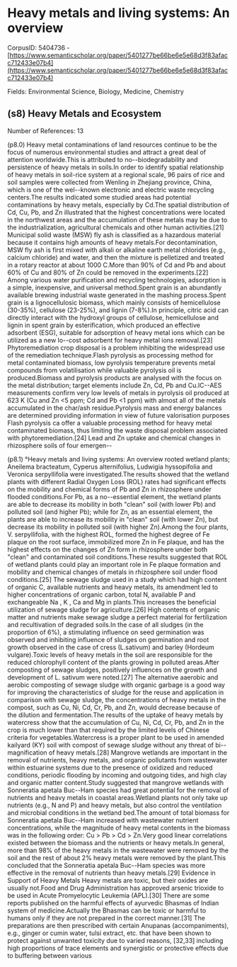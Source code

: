 # Heavy metals and living systems: An overview

CorpusID: 5404736 - [https://www.semanticscholar.org/paper/5401277be66be6e5e68d3f83afacc712433e07b4](https://www.semanticscholar.org/paper/5401277be66be6e5e68d3f83afacc712433e07b4)

Fields: Environmental Science, Biology, Medicine, Chemistry

## (s8) Heavy Metals and Ecosystem
Number of References: 13

(p8.0) Heavy metal contaminations of land resources continue to be the focus of numerous environmental studies and attract a great deal of attention worldwide.This is attributed to no--biodegradability and persistence of heavy metals in soils.In order to identify spatial relationship of heavy metals in soil-rice system at a regional scale, 96 pairs of rice and soil samples were collected from Wenling in Zhejiang province, China, which is one of the wel--known electronic and electric waste recycling centers.The results indicated some studied areas had potential contaminations by heavy metals, especially by Cd.The spatial distribution of Cd, Cu, Pb, and Zn illustrated that the highest concentrations were located in the northwest areas and the accumulation of these metals may be due to the industrialization, agricultural chemicals and other human activities.[21] Municipal solid waste (MSW) fly ash is classified as a hazardous material because it contains high amounts of heavy metals.For decontamination, MSW fly ash is first mixed with alkali or alkaline earth metal chlorides (e.g., calcium chloride) and water, and then the mixture is pelletized and treated in a rotary reactor at about 1000 C.More than 90% of Cd and Pb and about 60% of Cu and 80% of Zn could be removed in the experiments.[22] Among various water purification and recycling technologies, adsorption is a simple, inexpensive, and universal method.Spent grain is an abundantly available brewing industrial waste generated in the mashing process.Spent grain is a lignocellulosic biomass, which mainly consists of hemicellulose (30-35%), cellulose (23-25%), and lignin (7-8%).In principle, citric acid can directly interact with the hydroxyl groups of cellulose, hemicellulose and lignin in spent grain by esterification, which produced an effective adsorbent (ESG), suitable for adsorption of heavy metal ions which can be utilized as a new lo--cost adsorbent for heavy metal ions removal.[23] Phytoremediation crop disposal is a problem inhibiting the widespread use of the remediation technique.Flash pyrolysis as processing method for metal contaminated biomass, low pyrolysis temperature prevents metal compounds from volatilisation while valuable pyrolysis oil is produced.Biomass and pyrolysis products are analysed with the focus on the metal distribution; target elements include Zn, Cd, Pb and Cu.IC--AES measurements confirm very low levels of metals in pyrolysis oil produced at 623 K (Cu and Zn <5 ppm; Cd and Pb <1 ppm) with almost all of the metals accumulated in the char/ash residue.Pyrolysis mass and energy balances are determined providing information in view of future valorisation purposes Flash pyrolysis ca offer a valuable processing method for heavy metal contaminated biomass, thus limiting the waste disposal problem associated with phytoremediation.[24] Lead and Zn uptake and chemical changes in rhizosphere soils of four emergen--

(p8.1) °Heavy metals and living systems: An overview rooted wetland plants; Aneilema bracteatum, Cyperus alternifolius, Ludwigia hyssopifolia and Veronica serpyllifolia were investigated.The results showed that the wetland plants with different Radial Oxygen Loss (ROL) rates had significant effects on the mobility and chemical forms of Pb and Zn in rhizosphere under flooded conditions.For Pb, as a no--essential element, the wetland plants are able to decrease its mobility in both "clean" soil (with lower Pb) and polluted soil (and higher Pb); while for Zn, as an essential element, the plants are able to increase its mobility in "clean" soil (with lower Zn), but decrease its mobility in polluted soil (with higher Zn).Among the four plants, V. serpyllifolia, with the highest ROL, formed the highest degree of Fe plaque on the root surface, immobilized more Zn in Fe plaque, and has the highest effects on the changes of Zn form in rhizosphere under both "clean" and contaminated soil conditions.These results suggested that ROL of wetland plants could play an important role in Fe plaque formation and mobility and chemical changes of metals in rhizosphere soil under flood conditions.[25] The sewage sludge used in a study which had high content of organic C, available nutrients and heavy metals, its amendment led to higher concentrations of organic carbon, total N, available P and exchangeable Na , K , Ca and Mg in plants.This increases the beneficial utilization of sewage sludge for agriculture.[26] High contents of organic matter and nutrients make sewage sludge a perfect material for fertilization and recultivation of degraded soils.In the case of all sludges (in the proportion of 6%), a stimulating influence on seed germination was observed and inhibiting influence of sludges on germination and root growth observed in the case of cress (L.sativum) and barley (Hordeum vulgare).Toxic levels of heavy metals in the soil are responsible for the reduced chlorophyll content of the plants growing in polluted areas.After composting of sewage sludges, positively influences on the growth and development of L. sativum were noted.[27] The alternative aaerobic and aerobic composting of sewage sludge with organic garbage is a good way for improving the characteristics of sludge for the reuse and application in comparison with sewage sludge, the concentrations of heavy metals in the compost, such as Cu, Ni, Cd, Cr, Pb, and Zn, would decrease because of the dilution and fermentation.The results of the uptake of heavy metals by watercress show that the accumulation of Cu, Ni, Cd, Cr, Pb, and Zn in the crop is much lower than that required by the limited levels of Chinese criteria for vegetables.Watercress is a proper plant to be used in amended kailyard (KY) soil with compost of sewage sludge without any threat of bi--magnification of heavy metals.[28] Mangrove wetlands are important in the removal of nutrients, heavy metals, and organic pollutants from wastewater within estuarine systems due to the presence of oxidized and reduced conditions, periodic flooding by incoming and outgoing tides, and high clay and organic matter content.Study suggested that mangrove wetlands with Sonneratia apetala Buc--Ham species had great potential for the removal of nutrients and heavy metals in coastal areas.Wetland plants not only take up nutrients (e.g., N and P) and heavy metals, but also control the ventilation and microbial conditions in the wetland bed.The amount of total biomass for Sonneratia apetala Buc--Ham increased with wastewater nutrient concentrations, while the magnitude of heavy metal contents in the biomass was in the following order: Cu > Pb > Cd > Zn.Very good linear correlations existed between the biomass and the nutrients or heavy metals.In general, more than 98% of the heavy metals in the wastewater were removed by the soil and the rest of about 2% heavy metals were removed by the plant.This concluded that the Sonneratia apetala Buc--Ham species was more effective in the removal of nutrients than heavy metals.[29] Evidence in Support of Heavy Metals Heavy metals are toxic, but their oxides are usually not.Food and Drug Administration has approved arsenic trioxide to be used in Acute Promyelocytic Leukemia (APL).[30] There are some reports published on the harmful effects of ayurvedic Bhasmas of Indian system of medicine.Actually the Bhasmas can be toxic or harmful to humans only if they are not prepared in the correct manner.[31] The preparations are then prescribed with certain Anupanas (accompaniments), e.g., ginger or cumin water, tulsi extract, etc. that have been shown to protect against unwanted toxicity due to varied reasons, [32,33] including high proportions of trace elements and synergistic or protective effects due to buffering between various
